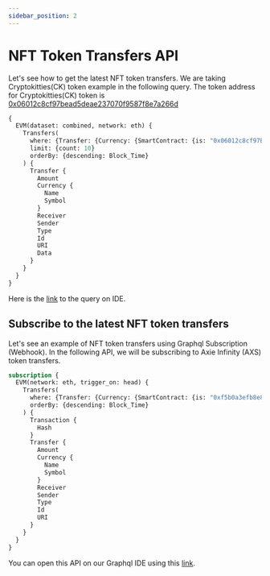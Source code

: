 ```yaml
---
sidebar_position: 2
---
```


# NFT Token Transfers API

Let's see how to get the latest NFT token transfers. We are taking Cryptokitties(CK) token example in the following query. The token address for Cryptokitties(CK) token is [0x06012c8cf97bead5deae237070f9587f8e7a266d](https://explorer.bitquery.io/ethereum/token/0x06012c8cf97bead5deae237070f9587f8e7a266d)



```graphql
{
  EVM(dataset: combined, network: eth) {
    Transfers(
      where: {Transfer: {Currency: {SmartContract: {is: "0x06012c8cf97BEaD5deAe237070F9587f8E7A266d"}}}}
      limit: {count: 10}
      orderBy: {descending: Block_Time}
    ) {
      Transfer {
        Amount
        Currency {
          Name
          Symbol
        }
        Receiver
        Sender
        Type
        Id
        URI
        Data
      }
    }
  }
}
```

Here is the [link](https://graphql.bitquery.io/ide/Cryptokitties-Token-Transfers) to the query on IDE.

## Subscribe to the latest NFT token transfers

Let's see an example of NFT token transfers using Graphql Subscription (Webhook). In the following API, we will be subscribing to Axie Infinity (AXS) token transfers.

```graphql
subscription {
  EVM(network: eth, trigger_on: head) {
    Transfers(
      where: {Transfer: {Currency: {SmartContract: {is: "0xf5b0a3efb8e8e4c201e2a935f110eaaf3ffecb8d"}}}}
      orderBy: {descending: Block_Time}
    ) {
      Transaction {
        Hash
      }
      Transfer {
        Amount
        Currency {
          Name
          Symbol
        }
        Receiver
        Sender
        Type
        Id
        URI
      }
    }
  }
}
```

You can open this API on our Graphql IDE using this [link](https://graphql.bitquery.io/ide/Subscribe-to-latest-Axie-infinity-token-transfers_1).

